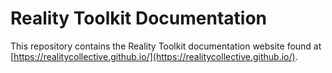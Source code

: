 # Reality Toolkit Documentation

This repository contains the Reality Toolkit documentation website found at [https://realitycollective.github.io/](https://realitycollective.github.io/).


